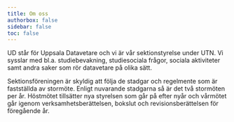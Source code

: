 ```yaml
---
title: Om oss
authorbox: false
sidebar: false
toc: false
---
```


UD står för Uppsala Datavetare och vi är vår sektionstyrelse under UTN. Vi sysslar med bl.a. studiebevakning, studiesociala frågor, sociala aktiviteter samt andra saker som rör datavetare på olika sätt.

Sektionsföreningen är skyldig att följa de stadgar och regelmente som är fastställda av stormöte. Enligt nuvarande stadgarna så är det två stormöten per år. Höstmötet tillsätter nya styrelsen som går på efter nyår och vårmötet går igenom verksamhetsberättelsen, bokslut och revisionsberättelsen för föregående år.
